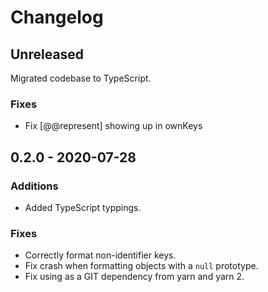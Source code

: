 # Changelog

## Unreleased

Migrated codebase to TypeScript.

### Fixes

- Fix [@@represent] showing up in ownKeys

## 0.2.0 - 2020-07-28

### Additions

- Added TypeScript typpings.

### Fixes

- Correctly format non-identifier keys.
- Fix crash when formatting objects with a `null` prototype.
- Fix using as a GIT dependency from yarn and yarn 2.
